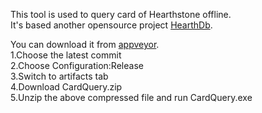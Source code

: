 This tool is used to query card of Hearthstone offline.  
It's based another opensource project [HearthDb](https://github.com/HearthSim/HearthDb).

You can download it from [appveyor](https://ci.appveyor.com/project/chucklu/cardquery/history).  
1.Choose the latest commit  
2.Choose Configuration:Release  
3.Switch to artifacts tab  
4.Download CardQuery.zip  
5.Unzip the above compressed file and run CardQuery.exe  
